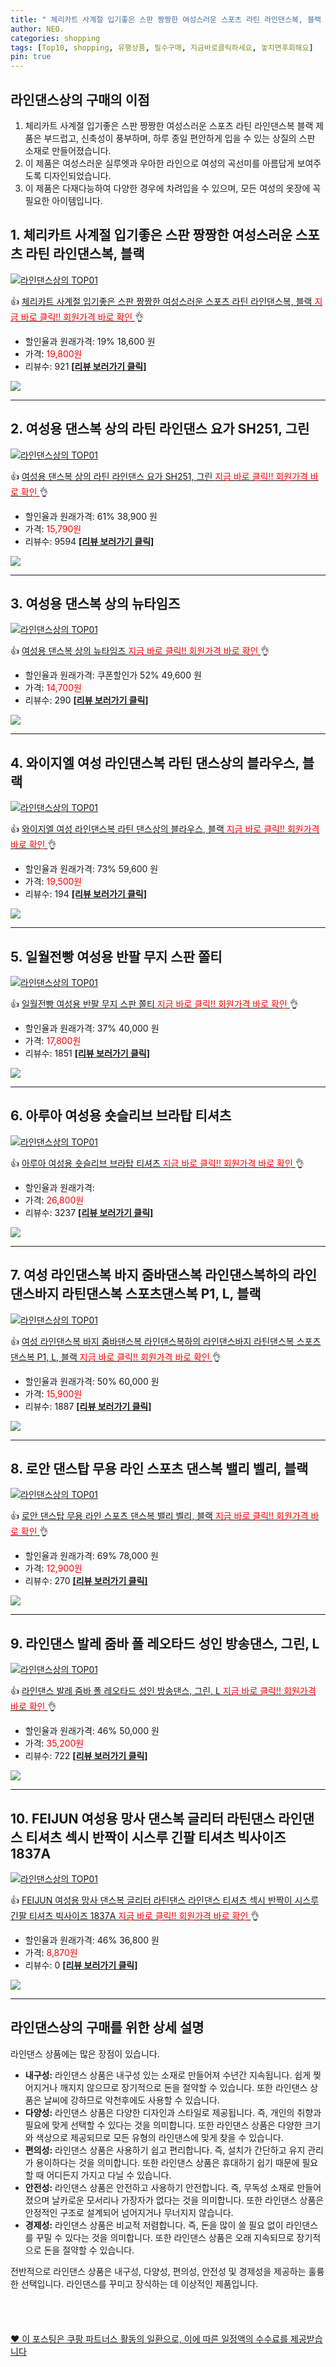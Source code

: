 ```yaml
---
title: " 체리카트 사계절 입기좋은 스판 짱짱한 여성스러운 스포츠 라틴 라인댄스복, 블랙  가격 최저가 할인가 라인댄스상의 최저가 추천 제품 비교"
author: NEO.
categories: shopping
tags: [Top10, shopping, 유행상품, 필수구매, 지금바로클릭하세요, 놓치면후회해요]
pin: true
---
```

## 라인댄스상의 구매의 이점
1. 체리카트 사계절 입기좋은 스판 짱짱한 여성스러운 스포츠 라틴 라인댄스복 블랙 제품은 부드럽고, 신축성이 풍부하며, 하루 종일 편안하게 입을 수 있는 상질의 스판 소재로 만들어졌습니다.
2. 이 제품은 여성스러운 실루엣과 우아한 라인으로 여성의 곡선미를 아름답게 보여주도록 디자인되었습니다.
3. 이 제품은 다재다능하여 다양한 경우에 차려입을 수 있으며, 모든 여성의 옷장에 꼭 필요한 아이템입니다.

   

## 1.  체리카트 사계절 입기좋은 스판 짱짱한 여성스러운 스포츠 라틴 라인댄스복, 블랙 

[![라인댄스상의 TOP01](https://thumbnail6.coupangcdn.com/thumbnails/remote/490x490ex/image/vendor_inventory/9685/278c357b26999b86c2e634e397e3d6c0d6e28a7950af2cb2608593d275d2.jpg)](https://link.coupang.com/re/AFFSDP?lptag=AF3617701&subid=GithubCoopas&pageKey=7783551566&traceid=V0-153&itemId=21041789957&vendorItemId=88104520234)


👍 [ 체리카트 사계절 입기좋은 스판 짱짱한 여성스러운 스포츠 라틴 라인댄스복, 블랙  <font color=red> 지금 바로 클릭!! 회원가격 바로 확인 </font> ](https://link.coupang.com/re/AFFSDP?lptag=AF3617701&subid=GithubCoopas&pageKey=7783551566&traceid=V0-153&itemId=21041789957&vendorItemId=88104520234) 👌 


- 할인율과 원래가격: 19%  18,600   원
- 가격: <span style='color:red'>19,800원</span>
- 리뷰수: 921  [**[리뷰 보러가기 클릭]**](https://link.coupang.com/re/AFFSDP?lptag=AF3617701&subid=GithubCoopas&pageKey=7783551566&traceid=V0-153&itemId=21041789957&vendorItemId=88104520234)

[![](/discount_price.png)](https://link.coupang.com/re/AFFSDP?lptag=AF3617701&subid=GithubCoopas&pageKey=7783551566&traceid=V0-153&itemId=21041789957&vendorItemId=88104520234)

---


   

## 2.  여성용 댄스복 상의 라틴 라인댄스 요가 SH251, 그린 

[![라인댄스상의 TOP01](https://thumbnail8.coupangcdn.com/thumbnails/remote/490x490ex/image/vendor_inventory/e7e1/56243ba999caf4d2c5c0495bba072886fa942ff50df2be502ec020217206.jpg)](https://link.coupang.com/re/AFFSDP?lptag=AF3617701&subid=GithubCoopas&pageKey=7490871457&traceid=V0-153&itemId=19587443634&vendorItemId=87222718490)


👍 [ 여성용 댄스복 상의 라틴 라인댄스 요가 SH251, 그린  <font color=red> 지금 바로 클릭!! 회원가격 바로 확인 </font> ](https://link.coupang.com/re/AFFSDP?lptag=AF3617701&subid=GithubCoopas&pageKey=7490871457&traceid=V0-153&itemId=19587443634&vendorItemId=87222718490) 👌 


- 할인율과 원래가격: 61%  38,900   원
- 가격: <span style='color:red'>15,790원</span>
- 리뷰수: 9594  [**[리뷰 보러가기 클릭]**](https://link.coupang.com/re/AFFSDP?lptag=AF3617701&subid=GithubCoopas&pageKey=7490871457&traceid=V0-153&itemId=19587443634&vendorItemId=87222718490)

[![](/discount_price.png)](https://link.coupang.com/re/AFFSDP?lptag=AF3617701&subid=GithubCoopas&pageKey=7490871457&traceid=V0-153&itemId=19587443634&vendorItemId=87222718490)

---


   

## 3.  여성용 댄스복 상의 뉴타임즈 

[![라인댄스상의 TOP01](https://thumbnail9.coupangcdn.com/thumbnails/remote/490x490ex/image/vendor_inventory/e1bc/6e1ab4acea4f516910fbfe596c04a7f61b620d9c5e4bfd1bf85d6574b979.jpg)](https://link.coupang.com/re/AFFSDP?lptag=AF3617701&subid=GithubCoopas&pageKey=7069546658&traceid=V0-153&itemId=17551974151&vendorItemId=85646286462)


👍 [ 여성용 댄스복 상의 뉴타임즈  <font color=red> 지금 바로 클릭!! 회원가격 바로 확인 </font> ](https://link.coupang.com/re/AFFSDP?lptag=AF3617701&subid=GithubCoopas&pageKey=7069546658&traceid=V0-153&itemId=17551974151&vendorItemId=85646286462) 👌 


- 할인율과 원래가격: 쿠폰할인가 52%  49,600   원
- 가격: <span style='color:red'>14,700원</span>
- 리뷰수: 290  [**[리뷰 보러가기 클릭]**](https://link.coupang.com/re/AFFSDP?lptag=AF3617701&subid=GithubCoopas&pageKey=7069546658&traceid=V0-153&itemId=17551974151&vendorItemId=85646286462)

[![](/discount_price.png)](https://link.coupang.com/re/AFFSDP?lptag=AF3617701&subid=GithubCoopas&pageKey=7069546658&traceid=V0-153&itemId=17551974151&vendorItemId=85646286462)

---


   

## 4.  와이지엘 여성 라인댄스복 라틴 댄스상의 블라우스, 블랙 

[![라인댄스상의 TOP01](https://thumbnail7.coupangcdn.com/thumbnails/remote/490x490ex/image/vendor_inventory/9206/4f0e9139f823cea3c3ea6bebdb1f17403b7f049aed5757b6ac9c8cdf0c74.jpg)](https://link.coupang.com/re/AFFSDP?lptag=AF3617701&subid=GithubCoopas&pageKey=7723343611&traceid=V0-153&itemId=20733791478&vendorItemId=88165899108)


👍 [ 와이지엘 여성 라인댄스복 라틴 댄스상의 블라우스, 블랙  <font color=red> 지금 바로 클릭!! 회원가격 바로 확인 </font> ](https://link.coupang.com/re/AFFSDP?lptag=AF3617701&subid=GithubCoopas&pageKey=7723343611&traceid=V0-153&itemId=20733791478&vendorItemId=88165899108) 👌 


- 할인율과 원래가격: 73%  59,600   원
- 가격: <span style='color:red'>19,500원</span>
- 리뷰수: 194  [**[리뷰 보러가기 클릭]**](https://link.coupang.com/re/AFFSDP?lptag=AF3617701&subid=GithubCoopas&pageKey=7723343611&traceid=V0-153&itemId=20733791478&vendorItemId=88165899108)

[![](/discount_price.png)](https://link.coupang.com/re/AFFSDP?lptag=AF3617701&subid=GithubCoopas&pageKey=7723343611&traceid=V0-153&itemId=20733791478&vendorItemId=88165899108)

---


   

## 5.  일월전빵 여성용 반팔 무지 스판 쫄티 

[![라인댄스상의 TOP01](https://thumbnail7.coupangcdn.com/thumbnails/remote/490x490ex/image/vendor_inventory/42bd/7db7d7e78840700d606040743b193e4bee488397ac578f58365946737133.jpg)](https://link.coupang.com/re/AFFSDP?lptag=AF3617701&subid=GithubCoopas&pageKey=5424351887&traceid=V0-153&itemId=8200510391&vendorItemId=86555989651)


👍 [ 일월전빵 여성용 반팔 무지 스판 쫄티  <font color=red> 지금 바로 클릭!! 회원가격 바로 확인 </font> ](https://link.coupang.com/re/AFFSDP?lptag=AF3617701&subid=GithubCoopas&pageKey=5424351887&traceid=V0-153&itemId=8200510391&vendorItemId=86555989651) 👌 


- 할인율과 원래가격: 37%  40,000   원
- 가격: <span style='color:red'>17,800원</span>
- 리뷰수: 1851  [**[리뷰 보러가기 클릭]**](https://link.coupang.com/re/AFFSDP?lptag=AF3617701&subid=GithubCoopas&pageKey=5424351887&traceid=V0-153&itemId=8200510391&vendorItemId=86555989651)

[![](/discount_price.png)](https://link.coupang.com/re/AFFSDP?lptag=AF3617701&subid=GithubCoopas&pageKey=5424351887&traceid=V0-153&itemId=8200510391&vendorItemId=86555989651)

---


   

## 6.  아루아 여성용 숏슬리브 브라탑 티셔츠 

[![라인댄스상의 TOP01](https://thumbnail8.coupangcdn.com/thumbnails/remote/490x490ex/image/rs_quotation_api/qfl1ys81/e4c947d1cb2b4dd1b7409b66125f7c9e.jpg)](https://link.coupang.com/re/AFFSDP?lptag=AF3617701&subid=GithubCoopas&pageKey=7663317064&traceid=V0-153&itemId=20422111916&vendorItemId=87503590324)


👍 [ 아루아 여성용 숏슬리브 브라탑 티셔츠  <font color=red> 지금 바로 클릭!! 회원가격 바로 확인 </font> ](https://link.coupang.com/re/AFFSDP?lptag=AF3617701&subid=GithubCoopas&pageKey=7663317064&traceid=V0-153&itemId=20422111916&vendorItemId=87503590324) 👌 


- 할인율과 원래가격: 
- 가격: <span style='color:red'>26,800원</span>
- 리뷰수: 3237  [**[리뷰 보러가기 클릭]**](https://link.coupang.com/re/AFFSDP?lptag=AF3617701&subid=GithubCoopas&pageKey=7663317064&traceid=V0-153&itemId=20422111916&vendorItemId=87503590324)

[![](/discount_price.png)](https://link.coupang.com/re/AFFSDP?lptag=AF3617701&subid=GithubCoopas&pageKey=7663317064&traceid=V0-153&itemId=20422111916&vendorItemId=87503590324)

---


   

## 7.  여성 라인댄스복 바지 줌바댄스복 라인댄스복하의 라인댄스바지 라틴댄스복 스포츠댄스복 P1, L, 블랙 

[![라인댄스상의 TOP01](https://thumbnail6.coupangcdn.com/thumbnails/remote/490x490ex/image/vendor_inventory/c48d/f7aeb1fc7ae25b3eeb82c14984b1ee69efc791efa40cd00f05bfd12a0223.png)](https://link.coupang.com/re/AFFSDP?lptag=AF3617701&subid=GithubCoopas&pageKey=7798322395&traceid=V0-153&itemId=21114193441&vendorItemId=88176039506)


👍 [ 여성 라인댄스복 바지 줌바댄스복 라인댄스복하의 라인댄스바지 라틴댄스복 스포츠댄스복 P1, L, 블랙  <font color=red> 지금 바로 클릭!! 회원가격 바로 확인 </font> ](https://link.coupang.com/re/AFFSDP?lptag=AF3617701&subid=GithubCoopas&pageKey=7798322395&traceid=V0-153&itemId=21114193441&vendorItemId=88176039506) 👌 


- 할인율과 원래가격: 50%  60,000   원
- 가격: <span style='color:red'>15,900원</span>
- 리뷰수: 1887  [**[리뷰 보러가기 클릭]**](https://link.coupang.com/re/AFFSDP?lptag=AF3617701&subid=GithubCoopas&pageKey=7798322395&traceid=V0-153&itemId=21114193441&vendorItemId=88176039506)

[![](/discount_price.png)](https://link.coupang.com/re/AFFSDP?lptag=AF3617701&subid=GithubCoopas&pageKey=7798322395&traceid=V0-153&itemId=21114193441&vendorItemId=88176039506)

---


   

## 8.  로안 댄스탑 무용 라인 스포츠 댄스복 밸리 벨리, 블랙 

[![라인댄스상의 TOP01](https://thumbnail6.coupangcdn.com/thumbnails/remote/490x490ex/image/vendor_inventory/9a62/a73ad43f836ecc9c9782ea017d918f94af978cb32a432d2b30d3ca3ba259.jpg)](https://link.coupang.com/re/AFFSDP?lptag=AF3617701&subid=GithubCoopas&pageKey=5586820659&traceid=V0-153&itemId=8946297894&vendorItemId=86645464731)


👍 [ 로안 댄스탑 무용 라인 스포츠 댄스복 밸리 벨리, 블랙  <font color=red> 지금 바로 클릭!! 회원가격 바로 확인 </font> ](https://link.coupang.com/re/AFFSDP?lptag=AF3617701&subid=GithubCoopas&pageKey=5586820659&traceid=V0-153&itemId=8946297894&vendorItemId=86645464731) 👌 


- 할인율과 원래가격: 69%  78,000   원
- 가격: <span style='color:red'>12,900원</span>
- 리뷰수: 270  [**[리뷰 보러가기 클릭]**](https://link.coupang.com/re/AFFSDP?lptag=AF3617701&subid=GithubCoopas&pageKey=5586820659&traceid=V0-153&itemId=8946297894&vendorItemId=86645464731)

[![](/discount_price.png)](https://link.coupang.com/re/AFFSDP?lptag=AF3617701&subid=GithubCoopas&pageKey=5586820659&traceid=V0-153&itemId=8946297894&vendorItemId=86645464731)

---


   

## 9.  라인댄스 발레 줌바 폴 레오타드 성인 방송댄스, 그린, L 

[![라인댄스상의 TOP01](https://thumbnail10.coupangcdn.com/thumbnails/remote/490x490ex/image/vendor_inventory/cf83/c4d946813483f6bb7d8b65a6a54182d223c7c633a74d58b70d0f28be9e4e.png)](https://link.coupang.com/re/AFFSDP?lptag=AF3617701&subid=GithubCoopas&pageKey=7872357525&traceid=V0-153&itemId=21508742641&vendorItemId=88562260050)


👍 [ 라인댄스 발레 줌바 폴 레오타드 성인 방송댄스, 그린, L  <font color=red> 지금 바로 클릭!! 회원가격 바로 확인 </font> ](https://link.coupang.com/re/AFFSDP?lptag=AF3617701&subid=GithubCoopas&pageKey=7872357525&traceid=V0-153&itemId=21508742641&vendorItemId=88562260050) 👌 


- 할인율과 원래가격: 46%  50,000   원
- 가격: <span style='color:red'>35,200원</span>
- 리뷰수: 722  [**[리뷰 보러가기 클릭]**](https://link.coupang.com/re/AFFSDP?lptag=AF3617701&subid=GithubCoopas&pageKey=7872357525&traceid=V0-153&itemId=21508742641&vendorItemId=88562260050)

[![](/discount_price.png)](https://link.coupang.com/re/AFFSDP?lptag=AF3617701&subid=GithubCoopas&pageKey=7872357525&traceid=V0-153&itemId=21508742641&vendorItemId=88562260050)

---


   

## 10.  FEIJUN 여성용 망사 댄스복 글리터 라틴댄스 라인댄스 티셔츠 섹시 반짝이 시스루 긴팔 티셔츠 빅사이즈 1837A 

[![라인댄스상의 TOP01](https://thumbnail9.coupangcdn.com/thumbnails/remote/490x490ex/image/vendor_inventory/a3fa/1e66687bbe191ba21f23471fb26b0400ff599c2f0fe3589c1e4fb9ae9419.jpg)](https://link.coupang.com/re/AFFSDP?lptag=AF3617701&subid=GithubCoopas&pageKey=7776151134&traceid=V0-153&itemId=21006175654&vendorItemId=88069906705)


👍 [ FEIJUN 여성용 망사 댄스복 글리터 라틴댄스 라인댄스 티셔츠 섹시 반짝이 시스루 긴팔 티셔츠 빅사이즈 1837A  <font color=red> 지금 바로 클릭!! 회원가격 바로 확인 </font> ](https://link.coupang.com/re/AFFSDP?lptag=AF3617701&subid=GithubCoopas&pageKey=7776151134&traceid=V0-153&itemId=21006175654&vendorItemId=88069906705) 👌 


- 할인율과 원래가격: 46%  36,800   원
- 가격: <span style='color:red'>8,870원</span>
- 리뷰수: 0  [**[리뷰 보러가기 클릭]**](https://link.coupang.com/re/AFFSDP?lptag=AF3617701&subid=GithubCoopas&pageKey=7776151134&traceid=V0-153&itemId=21006175654&vendorItemId=88069906705)

[![](/discount_price.png)](https://link.coupang.com/re/AFFSDP?lptag=AF3617701&subid=GithubCoopas&pageKey=7776151134&traceid=V0-153&itemId=21006175654&vendorItemId=88069906705)

---
## 라인댄스상의 구매를 위한 상세 설명
라인댄스 상품에는 많은 장점이 있습니다.

* **내구성:** 라인댄스 상품은 내구성 있는 소재로 만들어져 수년간 지속됩니다. 쉽게 찢어지거나 깨지지 않으므로 장기적으로 돈을 절약할 수 있습니다. 또한 라인댄스 상품은 날씨에 강하므로 악천후에도 사용할 수 있습니다.
* **다양성:** 라인댄스 상품은 다양한 디자인과 스타일로 제공됩니다. 즉, 개인의 취향과 필요에 맞게 선택할 수 있다는 것을 의미합니다. 또한 라인댄스 상품은 다양한 크기와 색상으로 제공되므로 모든 유형의 라인댄스에 맞게 찾을 수 있습니다.
* **편의성:** 라인댄스 상품은 사용하기 쉽고 편리합니다. 즉, 설치가 간단하고 유지 관리가 용이하다는 것을 의미합니다. 또한 라인댄스 상품은 휴대하기 쉽기 때문에 필요할 때 어디든지 가지고 다닐 수 있습니다.
* **안전성:** 라인댄스 상품은 안전하고 사용하기 안전합니다. 즉, 무독성 소재로 만들어졌으며 날카로운 모서리나 가장자가 없다는 것을 의미합니다. 또한 라인댄스 상품은 안정적인 구조로 설계되어 넘어지거나 무너지지 않습니다.
* **경제성:** 라인댄스 상품은 비교적 저렴합니다. 즉, 돈을 많이 쓸 필요 없이 라인댄스를 꾸밀 수 있다는 것을 의미합니다. 또한 라인댄스 상품은 오래 지속되므로 장기적으로 돈을 절약할 수 있습니다.

전반적으로 라인댄스 상품은 내구성, 다양성, 편의성, 안전성 및 경제성을 제공하는 훌륭한 선택입니다. 라인댄스를 꾸미고 장식하는 데 이상적인 제품입니다.<br><br><br><br><br> [ ❤  이 포스팅은 쿠팡 파트너스 활동의 일환으로, 이에 따른 일정액의 수수료를 제공받습니다](https://link.coupang.com/a/bcEFyh)